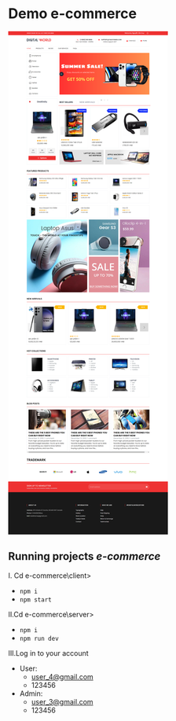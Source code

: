 # Demo e-commerce

![Demo](/review.png)

## Running projects *e-commerce*

I. Cd e-commerce\client>
- `npm i`
- `npm start` 

II.Cd e-commerce\server>
- `npm i`
- `npm run dev` 
  
III.Log in to your account
- User:
  - user_4@gmail.com
  - 123456
- Admin:
  - user_3@gmail.com
  - 123456